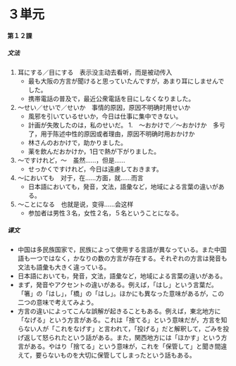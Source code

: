# ３単元
#### 第１２課
##### 文法
1. 耳にする／目にする　表示没主动去看听，而是被动传入
	- 最も大阪の方言が聞けると思っていたんですが，あまり耳にしませんでした。
	- 携帯電話の普及で，最近公衆電話を目にしなくなりました。
1. ～せい／せいで／せいか　事情的原因，原因不明确时用せいか
	- 風邪を引いているせいか，今日は仕事に集中できない。
	- 計画が失敗したのは，私のせいだ。
1.　～おかけで／～おかけか　多亏了，用于陈述中性的原因或者理由，原因不明确时用おかけか
	- 林さんのおかけで，助かりました。
	- 薬を飲んだおかけか，1日で熱が下がりました。
1. ～ですけれど，～　虽然……，但是……
	- せっかくですけれど，今日は遠慮しておきます。
1. ～においても　对于，在……方面，就……而言
	- 日本語においても，発音，文法，語彙など，地域による言葉の違いがある。
1. ～ことになる　也就是说，变得……会这样
	- 参加者は男性３名，女性２名，５名ということになる。
##### 课文
* 中国は多民族国家で，民族によって使用する言語が異なっている。また中国語も一つではなく，かなりの数の方言が存在する。それぞれの方言は発音も文法も語彙も大きく違っている。
* 日本語においても，発音，文法，語彙など，地域による言葉の違いがある。
* まず，発音やアクセントの違いがある。例えば，「はし」という言葉だ。「箸」の「はし」，「橋」の「はし」。ほかにも異なった意味があるが，この二つの意味で考えてみよう。
* 方言の違いによってこんな誤解が起きることもある。例えば，東北地方に「なげる」という方言がある。これは「捨てる」という意味だが，方言を知らない人が「これをなげす」と言われて，「投げる」だと解釈して，ごみを投げ返して怒られたという話がある。また，関西地方には「ほかす」という方言がある。やはり「捨てる」という意味が，これを「保管して」と聞き間違えて，要らないものを大切に保管してしまったという話もある。